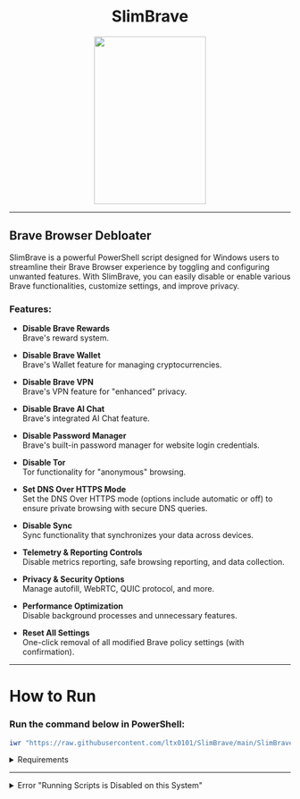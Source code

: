 <div align="center">

# SlimBrave
<img src="https://github.com/user-attachments/assets/3e90a996-a74a-4ca1-bea6-0869275bab58" width="200" height="300">
</div>

---

## Brave Browser Debloater

SlimBrave is a powerful PowerShell script designed for Windows users to streamline their Brave Browser experience by toggling and configuring unwanted features. With SlimBrave, you can easily disable or enable various Brave functionalities, customize settings, and improve privacy.

### Features:
- **Disable Brave Rewards**  
   Brave's reward system.

- **Disable Brave Wallet**  
   Brave's Wallet feature for managing cryptocurrencies.

- **Disable Brave VPN**  
   Brave's VPN feature for "enhanced" privacy.

- **Disable Brave AI Chat**  
   Brave's integrated AI Chat feature.

- **Disable Password Manager**  
   Brave's built-in password manager for website login credentials.

- **Disable Tor**  
   Tor functionality for "anonymous" browsing.

- **Set DNS Over HTTPS Mode**  
   Set the DNS Over HTTPS mode (options include automatic or off) to ensure private browsing with secure DNS queries.

- **Disable Sync**  
   Sync functionality that synchronizes your data across devices.

- **Telemetry & Reporting Controls**  
   Disable metrics reporting, safe browsing reporting, and data collection.

- **Privacy & Security Options**  
   Manage autofill, WebRTC, QUIC protocol, and more.

- **Performance Optimization**  
   Disable background processes and unnecessary features.

- **Reset All Settings**  
   One-click removal of all modified Brave policy settings (with confirmation).
---

# How to Run

### Run the command below in PowerShell:

```ps1
iwr "https://raw.githubusercontent.com/ltx0101/SlimBrave/main/SlimBrave.ps1" -OutFile "SlimBrave.ps1"; .\SlimBrave.ps1
```

<details>
<summary> Requirements </summary>

- Windows 10/11
- PowerShell
- Administrator privileges
</details>

---

<details>
<summary>Error "Running Scripts is Disabled on this System"</summary>

### Run this command in PowerShell:

```ps1
Set-ExecutionPolicy -ExecutionPolicy RemoteSigned
```
</details>
